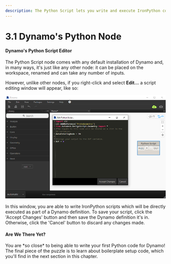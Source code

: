 ```yaml
---
description: The Python Script lets you write and execute IronPython code in Dynamo
---
```


# 3.1 Dynamo's Python Node

#### Dynamo's Python Script Editor

The Python Script node comes with any default installation of Dynamo and, in many ways, it's just like any other node: it can be placed on the workspace, renamed and can take any number of inputs.

However, unlike other nodes, if you right-click and select **Edit...** a script editing window will appear, like so:

![By default, Dynamo will fill the editor with the above code](../.gitbook/assets/pythonscripteditor.jpg)

In this window, you are able to write IronPython scripts which will be directly executed as part of a Dynamo definition. To save your script, click the 'Accept Changes' button and then save the Dynamo definition it's in. Otherwise, click the 'Cancel' button to discard any changes made.

#### Are We There Yet?

You are \*so close\* to being able to write your first Python code for Dynamo!   
The final piece of the puzzle is to learn about boilerplate setup code, which you'll find in the next section in this chapter.

